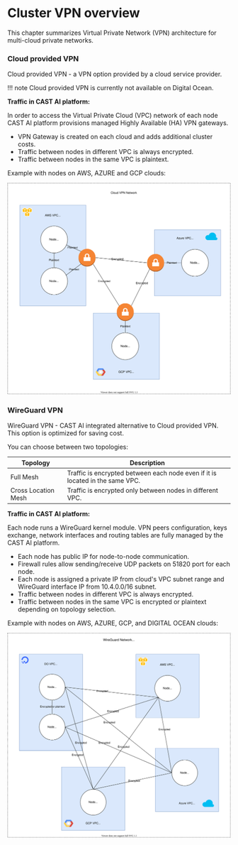 # Cluster VPN overview

This chapter summarizes Virtual Private Network (VPN) architecture for multi-cloud private networks.

### Cloud provided VPN

Cloud provided VPN - a VPN option provided by a cloud service provider.

!!! note
    Cloud provided VPN is currently not available on Digital Ocean.
    

**Traffic in CAST AI platform:**

In order to access the Virtual Private Cloud (VPC) network of each node CAST AI platform
provisions managed Highly Available (HA) VPN gateways.

- VPN Gateway is created on each cloud and adds additional cluster costs.
- Traffic between nodes in different VPC is always encrypted.
- Traffic between nodes in the same VPC is plaintext.

Example with nodes on AWS, AZURE and GCP clouds:

![](vpn-overview/cloudvpn.svg)



### WireGuard VPN

WireGuard VPN - CAST AI integrated alternative to Cloud provided VPN. This option is optimized for saving cost. 

You can choose between two topologies:

| Topology | Description |
|---|---|
| Full Mesh | Traffic is encrypted between each node even if it is located in the same VPC. |
| Cross Location Mesh | Traffic is encrypted only between nodes in different VPC. |



**Traffic in CAST AI platform:**

Each node runs a WireGuard kernel module. VPN peers configuration, keys exchange, network interfaces
and routing tables are fully managed by the CAST AI platform.

- Each node has public IP for node-to-node communication.
- Firewall rules allow sending/receive UDP packets on 51820 port for each node.
- Each node is assigned a private IP from cloud's VPC subnet range and WireGuard interface IP
from 10.4.0.0/16 subnet.
- Traffic between nodes in different VPC is always encrypted.
- Traffic between nodes in the same VPC is encrypted or plaintext depending on topology selection.

Example with nodes on AWS, AZURE, GCP, and DIGITAL OCEAN clouds:

![](vpn-overview/wireguard.svg)


